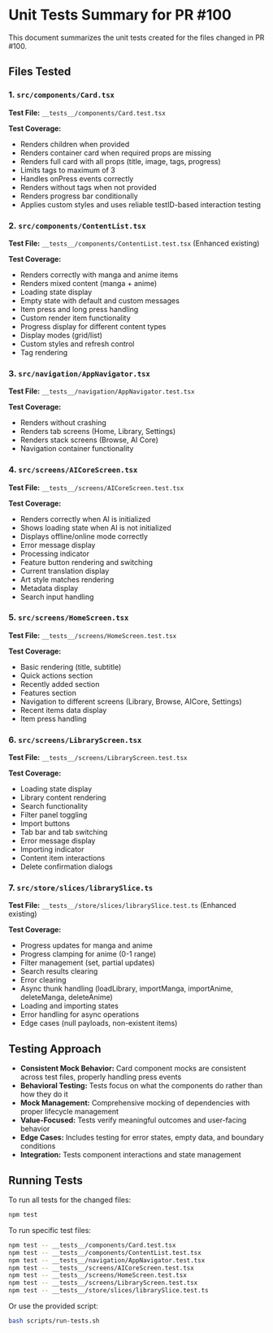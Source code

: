# Unit Tests Summary for PR #100

This document summarizes the unit tests created for the files changed in PR #100.

## Files Tested

### 1. `src/components/Card.tsx`
**Test File:** `__tests__/components/Card.test.tsx`

**Test Coverage:**
- Renders children when provided
- Renders container card when required props are missing
- Renders full card with all props (title, image, tags, progress)
- Limits tags to maximum of 3
- Handles onPress events correctly
- Renders without tags when not provided
- Renders progress bar conditionally
- Applies custom styles and uses reliable testID-based interaction testing

### 2. `src/components/ContentList.tsx`
**Test File:** `__tests__/components/ContentList.test.tsx` (Enhanced existing)

**Test Coverage:**
- Renders correctly with manga and anime items
- Renders mixed content (manga + anime)
- Loading state display
- Empty state with default and custom messages
- Item press and long press handling
- Custom render item functionality
- Progress display for different content types
- Display modes (grid/list)
- Custom styles and refresh control
- Tag rendering

### 3. `src/navigation/AppNavigator.tsx`
**Test File:** `__tests__/navigation/AppNavigator.test.tsx`

**Test Coverage:**
- Renders without crashing
- Renders tab screens (Home, Library, Settings)
- Renders stack screens (Browse, AI Core)
- Navigation container functionality

### 4. `src/screens/AICoreScreen.tsx`
**Test File:** `__tests__/screens/AICoreScreen.test.tsx`

**Test Coverage:**
- Renders correctly when AI is initialized
- Shows loading state when AI is not initialized
- Displays offline/online mode correctly
- Error message display
- Processing indicator
- Feature button rendering and switching
- Current translation display
- Art style matches rendering
- Metadata display
- Search input handling

### 5. `src/screens/HomeScreen.tsx`
**Test File:** `__tests__/screens/HomeScreen.test.tsx`

**Test Coverage:**
- Basic rendering (title, subtitle)
- Quick actions section
- Recently added section
- Features section
- Navigation to different screens (Library, Browse, AICore, Settings)
- Recent items data display
- Item press handling

### 6. `src/screens/LibraryScreen.tsx`
**Test File:** `__tests__/screens/LibraryScreen.test.tsx`

**Test Coverage:**
- Loading state display
- Library content rendering
- Search functionality
- Filter panel toggling
- Import buttons
- Tab bar and tab switching
- Error message display
- Importing indicator
- Content item interactions
- Delete confirmation dialogs

### 7. `src/store/slices/librarySlice.ts`
**Test File:** `__tests__/store/slices/librarySlice.test.ts` (Enhanced existing)

**Test Coverage:**
- Progress updates for manga and anime
- Progress clamping for anime (0-1 range)
- Filter management (set, partial updates)
- Search results clearing
- Error clearing
- Async thunk handling (loadLibrary, importManga, importAnime, deleteManga, deleteAnime)
- Loading and importing states
- Error handling for async operations
- Edge cases (null payloads, non-existent items)

## Testing Approach

- **Consistent Mock Behavior:** Card component mocks are consistent across test files, properly handling press events
- **Behavioral Testing:** Tests focus on what the components do rather than how they do it
- **Mock Management:** Comprehensive mocking of dependencies with proper lifecycle management
- **Value-Focused:** Tests verify meaningful outcomes and user-facing behavior
- **Edge Cases:** Includes testing for error states, empty data, and boundary conditions
- **Integration:** Tests component interactions and state management

## Running Tests

To run all tests for the changed files:
```bash
npm test
```

To run specific test files:
```bash
npm test -- __tests__/components/Card.test.tsx
npm test -- __tests__/components/ContentList.test.tsx
npm test -- __tests__/navigation/AppNavigator.test.tsx
npm test -- __tests__/screens/AICoreScreen.test.tsx
npm test -- __tests__/screens/HomeScreen.test.tsx
npm test -- __tests__/screens/LibraryScreen.test.tsx
npm test -- __tests__/store/slices/librarySlice.test.ts
```

Or use the provided script:
```bash
bash scripts/run-tests.sh
```
